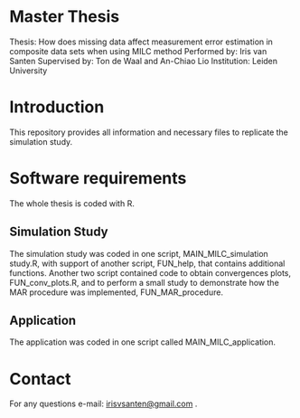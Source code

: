 # Master Thesis
Thesis: How does missing data affect measurement error estimation in composite data sets when using MILC method
Performed by: Iris van Santen
Supervised by: Ton de Waal and An-Chiao Lio
Institution: Leiden University

# Introduction
This repository provides all information and necessary files to replicate the simulation study.

# Software requirements
The whole thesis is coded with R. 

## Simulation Study
The simulation study was coded in one script, MAIN_MILC_simulation study.R, with support of another script, FUN_help, that contains additional functions. Another two script contained code to obtain convergences plots, FUN_conv_plots.R, and to perform a small study to demonstrate how the MAR procedure was implemented, FUN_MAR_procedure. 

## Application
The application was coded in one script called MAIN_MILC_application. 

# Contact
For any questions e-mail: irisvsanten@gmail.com . 
